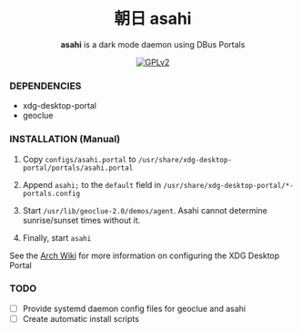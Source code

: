 <div align="center">

# 朝日 asahi

**asahi** is a dark mode daemon using DBus Portals

[![GPLv2](https://img.shields.io/badge/license-GPLv2-green)](https://www.gnu.org/licenses/old-licenses/gpl-2.0.en.html#SEC1)

</div>

### DEPENDENCIES

 - xdg-desktop-portal
 - geoclue

### INSTALLATION (Manual)

1. Copy `configs/asahi.portal` to `/usr/share/xdg-desktop-portal/portals/asahi.portal`


2. Append `asahi;` to the `default` field in `/usr/share/xdg-desktop-portal/*-portals.config` 


3. Start `/usr/lib/geoclue-2.0/demos/agent`. Asahi cannot determine sunrise/sunset times without it.


4. Finally, start `asahi`


See the [Arch Wiki](https://wiki.archlinux.org/title/XDG_Desktop_Portal#Configuration) for more information on 
configuring the XDG Desktop Portal

### TODO
- [ ] Provide systemd daemon config files for geoclue and asahi
- [ ] Create automatic install scripts
